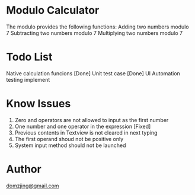 Modulo Calculator
=========
The modulo provides the following functions:
Adding two numbers modulo 7
Subtracting two numbers modulo 7
Multiplying two numbers modulo 7


Todo List
=========

Native calculation funcions [Done]
Unit test case [Done]
UI Automation testing implement


Know Issues
=========
1. Zero and operators are not allowed to input as the first number
2. One number and one operator in the expression [Fixed]
3. Previous contents in Textview is not cleared in next typing
2. The first operand shoud not be positive only
3. System input method should not be launched

Author
=========
domzjing@gmail.com
